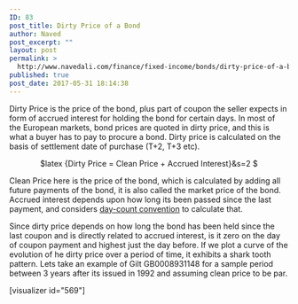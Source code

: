```yaml
---
ID: 83
post_title: Dirty Price of a Bond
author: Naved
post_excerpt: ""
layout: post
permalink: >
  http://www.navedali.com/finance/fixed-income/bonds/dirty-price-of-a-bond
published: true
post_date: 2017-05-31 18:14:38
---
```

Dirty Price is the price of the bond, plus part of coupon the seller expects in form of accrued interest for holding the bond for certain days. In most of the European markets, bond prices are quoted in dirty price, and this is what a buyer has to pay to procure a bond. Dirty price is calculated on the basis of settlement date of purchase (T+2, T+3 etc).
<p align="center">$latex
{Dirty Price = Clean Price + Accrued Interest}&amp;s=2
$</p>
Clean Price here is the price of the bond, which is calculated by adding all future payments of the bond, it is also called the market price of the bond.
Accrued interest depends upon how long its been passed since the last payment, and considers <a href="http://www.navedali.com/finance/fixed-income/bonds/day-count-convention-bonds">day-count convention</a> to calculate that.

Since dirty price depends on how long the bond has been held since the last coupon and is directly related to accrued interest, is it zero on the day of coupon payment and highest just the day before. If we plot a curve of the evolution of he dirty price over a period of time, it exhibits a shark tooth pattern. Lets take an example of Gilt GB0008931148 for a sample period between 3 years after its issued in 1992 and assuming clean price to be par.

[visualizer id="569"]